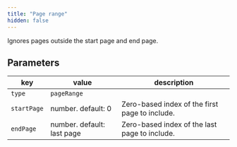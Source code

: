 ```yaml
---
title: "Page range"
hidden: false
---
```


Ignores pages outside the start page and end page.

Parameters
----


| key         | value   | description                                                      |
| ----------- | ------ | ------------------------------------------------------------ |
| `type`      | `pageRange` |                                                   |
| `startPage` | number. default: 0 | Zero-based index of the first page to include. |
| `endPage`   | number. default: last page | Zero-based index of the last page to include. |

 

